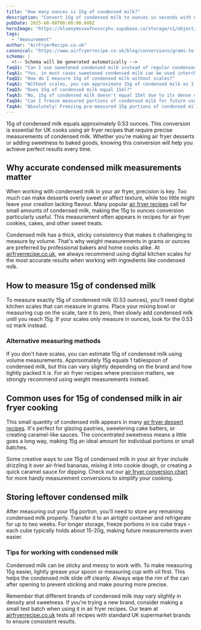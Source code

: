 ```yaml
---
title: "How many ounces is 15g of condensed milk?"
description: "Convert 15g of condensed milk to ounces in seconds with our easy guide. Perfect for air fryer recipes and precise baking measurements."
pubDate: 2025-08-08T00:00:00.000Z
heroImage: "https://klueoymssxwfnxsvcyhv.supabase.co/storage/v1/object/public/Shmucket/15g-condensed-milk-to-ounces.webp"
tags:
  - "measurement"
author: "AirFryerRecipe.co.uk"
canonical: "https://www.airfryerrecipe.co.uk/blog/conversions/grams-to-ounces/15g-condensed-milk-to-ounces"
schema: |
  <!-- Schema will be generated automatically -->
faqQ1: "Can I use sweetened condensed milk instead of regular condensed milk for 15g measurements?"
faqA1: "Yes, in most cases sweetened condensed milk can be used interchangeably with regular condensed milk when measuring 15g. The weight measurement remains the same, though sweetened versions may be slightly thicker. Adjust other sweeteners in your recipe accordingly."
faqQ2: "How do I measure 15g of condensed milk without scales?"
faqA2: "Without scales, you can approximate 15g of condensed milk as 1 level tablespoon. However, this method isn't as precise as weighing. For best results in air fryer recipes, consider investing in affordable digital kitchen scales that measure in both grams and ounces."
faqQ3: "Does 15g of condensed milk equal 15ml?"
faqA3: "No, 15g of condensed milk doesn't equal 15ml due to its dense consistency. While water has a 1:1 ratio of grams to millilitres, condensed milk is thicker. Approximately 15g of condensed milk equals about 11-12ml, but weight measurements are always more accurate for baking."
faqQ4: "Can I freeze measured portions of condensed milk for future use?"
faqA4: "Absolutely! Freezing pre-measured 15g portions of condensed milk is a great time-saver. Use an ice cube tray - each section typically holds about 15-20g. Once frozen, transfer the cubes to a freezer bag. Thaw in the refrigerator before using in your air fryer recipes."
---
```

<p>15g of condensed milk equals approximately 0.53 ounces. This conversion is essential for UK cooks using air fryer recipes that require precise measurements of condensed milk. Whether you're making air fryer desserts or adding sweetness to baked goods, knowing this conversion will help you achieve perfect results every time.</p>

<h2>Why accurate condensed milk measurements matter</h2>
<p>When working with condensed milk in your air fryer, precision is key. Too much can make desserts overly sweet or affect texture, while too little might leave your creation lacking flavour. Many popular <a href=https://www.airfryerrecipe.co.uk/recipes>air fryer recipes</a> call for small amounts of condensed milk, making the 15g to ounces conversion particularly useful. This measurement often appears in recipes for air fryer cookies, cakes, and other sweet treats.</p>

<p>Condensed milk has a thick, sticky consistency that makes it challenging to measure by volume. That's why weight measurements in grams or ounces are preferred by professional bakers and home cooks alike. At <a href=https://www.airfryerrecipe.co.uk/>airfryerrecipe.co.uk</a>, we always recommend using digital kitchen scales for the most accurate results when working with ingredients like condensed milk.</p>

<h2>How to measure 15g of condensed milk</h2>
<p>To measure exactly 15g of condensed milk (0.53 ounces), you'll need digital kitchen scales that can measure in grams. Place your mixing bowl or measuring cup on the scale, tare it to zero, then slowly add condensed milk until you reach 15g. If your scales only measure in ounces, look for the 0.53 oz mark instead.</p>

<h3>Alternative measuring methods</h3>
<p>If you don't have scales, you can estimate 15g of condensed milk using volume measurements. Approximately 15g equals 1 tablespoon of condensed milk, but this can vary slightly depending on the brand and how tightly packed it is. For air fryer recipes where precision matters, we strongly recommend using weight measurements instead.</p>

<h2>Common uses for 15g of condensed milk in air fryer cooking</h2>
<p>This small quantity of condensed milk appears in many <a href=https://www.airfryerrecipe.co.uk/recipe-category/Dessert>air fryer dessert recipes</a>. It's perfect for glazing pastries, sweetening cake batters, or creating caramel-like sauces. The concentrated sweetness means a little goes a long way, making 15g an ideal amount for individual portions or small batches.</p>

<p>Some creative ways to use 15g of condensed milk in your air fryer include drizzling it over air-fried bananas, mixing it into cookie dough, or creating a quick caramel sauce for dipping. Check out our <a href=https://www.airfryerrecipe.co.uk/air-fryer-conversion-chart>air fryer conversion chart</a> for more handy measurement conversions to simplify your cooking.</p>

<h2>Storing leftover condensed milk</h2>
<p>After measuring out your 15g portion, you'll need to store any remaining condensed milk properly. Transfer it to an airtight container and refrigerate for up to two weeks. For longer storage, freeze portions in ice cube trays - each cube typically holds about 15-20g, making future measurements even easier.</p>

<h3>Tips for working with condensed milk</h3>
<p>Condensed milk can be sticky and messy to work with. To make measuring 15g easier, lightly grease your spoon or measuring cup with oil first. This helps the condensed milk slide off cleanly. Always wipe the rim of the can after opening to prevent sticking and make pouring more precise.</p>

<p>Remember that different brands of condensed milk may vary slightly in density and sweetness. If you're trying a new brand, consider making a small test batch when using it in air fryer recipes. Our team at <a href=https://www.airfryerrecipe.co.uk/>airfryerrecipe.co.uk</a> tests all recipes with standard UK supermarket brands to ensure consistent results.</p>
